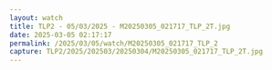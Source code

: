 ```yaml
---
layout: watch
title: TLP2 - 05/03/2025 - M20250305_021717_TLP_2T.jpg
date: 2025-03-05 02:17:17
permalink: /2025/03/05/watch/M20250305_021717_TLP_2
capture: TLP2/2025/202503/20250304/M20250305_021717_TLP_2T.jpg
---
```

